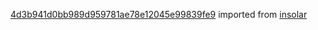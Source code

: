 [4d3b941d0bb989d959781ae78e12045e99839fe9](https://github.com/insolar/insolar/commit/4d3b941d0bb989d959781ae78e12045e99839fe9) imported from [insolar](https://github.com/insolar/insolar)
